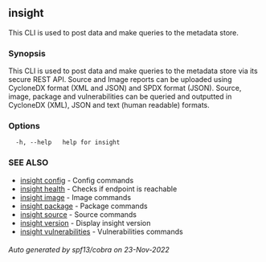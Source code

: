## insight

This CLI is used to post data and make queries to the metadata store.

### Synopsis

This CLI is used to post data and make queries to the metadata store via its secure REST API. 
Source and Image reports can be uploaded using CycloneDX format (XML and JSON) and SPDX format (JSON).
Source, image, package and vulnerabilities can be queried and outputted in CycloneDX (XML), JSON and text (human readable) formats.

### Options

```
  -h, --help   help for insight
```

### SEE ALSO

* [insight config](insight_config.md)	 - Config commands
* [insight health](insight_health.md)	 - Checks if endpoint is reachable
* [insight image](insight_image.md)	 - Image commands
* [insight package](insight_package.md)	 - Package commands
* [insight source](insight_source.md)	 - Source commands
* [insight version](insight_version.md)	 - Display insight version
* [insight vulnerabilities](insight_vulnerabilities.md)	 - Vulnerabilities commands

###### Auto generated by spf13/cobra on 23-Nov-2022
